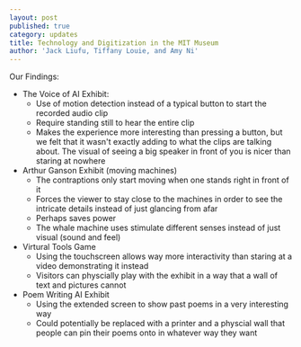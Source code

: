 ```yaml
---
layout: post
published: true
category: updates
title: Technology and Digitization in the MIT Museum
author: 'Jack Liufu, Tiffany Louie, and Amy Ni'
---
```

Our Findings:
+ The Voice of AI Exhibit: 
	- Use of motion detection instead of a typical button to start the recorded audio clip
   - Require standing still to hear the entire clip
   - Makes the experience more interesting than pressing a button, but we felt that it wasn't exactly adding to what the clips are talking about. The visual of seeing a big speaker in front of you is nicer than staring at nowhere
+ Arthur Ganson Exhibit (moving machines)
	- The contraptions only start moving when one stands right in front of it
   - Forces the viewer to stay close to the machines in order to see the intricate details instead of just glancing from afar
   - Perhaps saves power
   - The whale machine uses stimulate different senses instead of just visual (sound and feel)
+ Virtural Tools Game
	- Using the touchscreen allows way more interactivity than staring at a video demonstrating it instead
   - Visitors can physcially play with the exhibit in a way that a wall of text and pictures cannot
+ Poem Writing AI Exhibit
	- Using the extended screen to show past poems in a very interesting way
   - Could potentially be replaced with a printer and a physcial wall that people can pin their poems onto in whatever way they want
